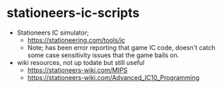 # stationeers-ic-scripts

- Stationeers IC simulator; 
  - https://stationeering.com/tools/ic
  - Note; has been error reporting that game IC code, doesn't catch some case sensitivity issues that the game bails on.
- wiki resources, not up todate but still useful
  - https://stationeers-wiki.com/MIPS
  - https://stationeers-wiki.com/Advanced_IC10_Programming

